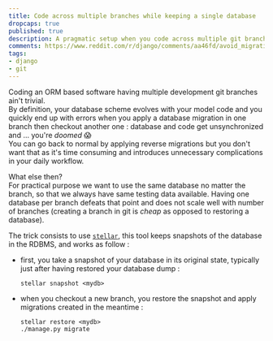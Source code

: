 ```yaml
---
title: Code across multiple branches while keeping a single database 
dropcaps: true
published: true
description: A pragmatic setup when you code across multiple git branches with each their own migration files. 
comments: https://www.reddit.com/r/django/comments/aa46fd/avoid_migrations_headaches_when_coding_across/
tags:
- django
- git
---
```

Coding an ORM based software having multiple development git branches ain't trivial.  
By definition, your database scheme evolves with your model code and you quickly end up with errors when you apply
a database migration in one branch then checkout another one : database and code get unsynchronized
and ... you're *doomed* :scream:  
You can go back to normal by applying reverse migrations but you don't want that as it's time consuming
and introduces unnecessary complications in your daily workflow.
 
What else then?  
For practical purpose we want to use the same database no matter the branch, so that we always have
same testing data available. Having one database per branch defeats that point and does not scale
well with number of branches (creating a branch in git is *cheap* as opposed to restoring a database).

The trick consists to use [`stellar`](https://github.com/fastmonkeys/stellar), this tool keeps
snapshots of the database in the RDBMS, and works as follow :  
- first, you take a snapshot of your database in its original state, typically just after having 
  restored your database dump :
  
      stellar snapshot <mydb>
        
- when you checkout a new branch, you restore the snapshot and apply migrations created in the 
  meantime :
  
      stellar restore <mydb>
      ./manage.py migrate
  

